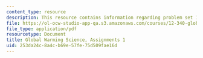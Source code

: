 ```yaml
---
content_type: resource
description: This resource contains information regarding problem set 1.
file: https://ol-ocw-studio-app-qa.s3.amazonaws.com/courses/12-340-global-warming-science-spring-2012/253da24c8a4cb69e57fe75d509fae16d_MIT12_340S12_PS1.pdf
file_type: application/pdf
resourcetype: Document
title: Global Warming Science, Assignments 1
uid: 253da24c-8a4c-b69e-57fe-75d509fae16d
---
```

